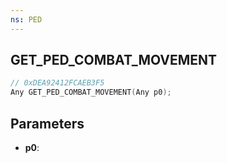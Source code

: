 ```yaml
---
ns: PED
---
```

## GET_PED_COMBAT_MOVEMENT

```c
// 0xDEA92412FCAEB3F5
Any GET_PED_COMBAT_MOVEMENT(Any p0);
```

## Parameters
* **p0**:
